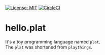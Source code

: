 [![License: MIT](https://img.shields.io/badge/License-MIT-yellow.svg)](https://opensource.org/licenses/MIT)
[![CircleCI](https://circleci.com/gh/JPNYKW/plat.svg?style=svg&circle-token=fd5e114e0ae70a1bafc25264ae9eb24f6d4a3286)](https://circleci.com/gh/JPNYKW/plat)

# hello.plat
It's a toy programming language named `plat`.  
The `plat` was shortened from `playthings`.  

